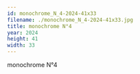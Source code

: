 ```yaml
---
id: monochrome_N_4-2024-41x33
filename: ./monochrome_N_4-2024-41x33.jpg
title: monochrome N°4
year: 2024
height: 41
width: 33
---
```


monochrome N°4

